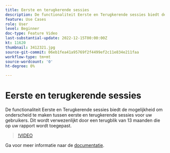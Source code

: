 ```yaml
---
title: Eerste en terugkerende sessies
description: De functionaliteit Eerste en Terugkerende sessies biedt de mogelijkheid om onderscheid te maken tussen eerste en terugkerende sessies voor uw gebruikers. Dit wordt verwezenlijkt door een terugblik van 13 maanden die op uw rapport wordt toegepast.
feature: Use Cases
role: User
level: Beginner
doc-type: Feature Video
last-substantial-update: 2022-12-15T00:00:00Z
kt: 11620
thumbnail: 3412321.jpg
source-git-commit: 06eb1fea41a95769f2f4499ef2c11e834e211faa
workflow-type: tm+mt
source-wordcount: '0'
ht-degree: 0%

---
```



# Eerste en terugkerende sessies

De functionaliteit Eerste en Terugkerende sessies biedt de mogelijkheid om onderscheid te maken tussen eerste en terugkerende sessies voor uw gebruikers. Dit wordt verwezenlijkt door een terugblik van 13 maanden die op uw rapport wordt toegepast.

>[!VIDEO](https://video.tv.adobe.com/v/3412321/?quality=12&learn=on)

Ga voor meer informatie naar de [documentatie](https://experienceleague.adobe.com/docs/analytics-platform/using/cja-usecases/data-views/data-views-usecases.html?lang=nl-NL#new-repeat).
